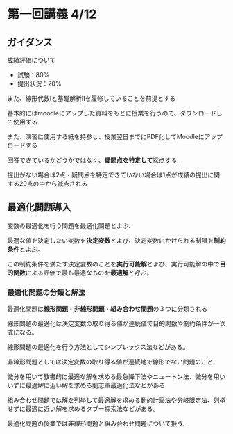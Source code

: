 # 第一回講義 4/12

## ガイダンス

成績評価について

- 試験：80%
- 提出状況：20%

また、線形代数Ⅰと基礎解析Ⅱを履修していることを前提とする

基本的にはmoodleにアップした資料をもとに授業を行うので、ダウンロードして使用する

また、演習に使用する紙を持参し、授業翌日までにPDF化してMoodleにアップロードする

回答できているかどうかではなく、**疑問点を特定して**採点する.

提出がない場合は2点・疑問点を特定できていない場合は1点が成績の提出に関する20点の中から減点される

## 最適化問題導入

変数の最適化を行う問題を最適化問題とよぶ.

最適な値を決定したい変数を**決定変数**とよび、決定変数にかけられる制限を**制約条件**とよぶ。

この制約条件を満たす決定変数のことを**実行可能解**とよび、実行可能解の中で**目的関数**による評価で最も最適なものを**最適解**と呼ぶ。



### 最適化問題の分類と解法

最適化問題は**線形問題**・**非線形問題**・**組み合わせ問題**の３つに分類される

線形問題の最適化は決定変数の取り得る値が連続値で目的関数や制約条件が一次式になる。

線形問題の最適化を行う方法としてシンプレックス法などがある。

非線形問題としては決定変数の取り得る値が連続地で線形でない問題のこと

微分を用いて教書的に最適な解を求める最急降下法やニュートン法、微分を用いいずに最適解に近い解を求める劉志軍最適化法などがある

組み合わせ問題では解を列挙して最適解を求める動的計画法や分岐限定法、列挙せずに最適に近い解を求めるタブー探索法などがある。

最適化問題の授業では非線形問題と組み合わせ問題について扱う.